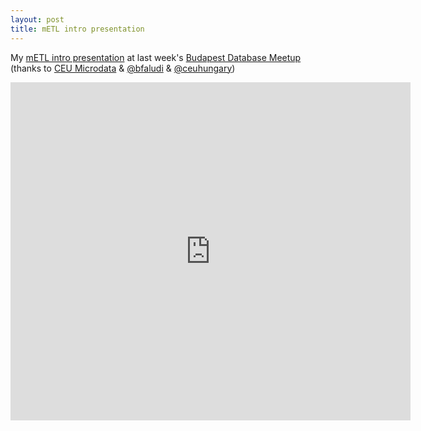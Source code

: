 ```yaml
---
layout: post
title: mETL intro presentation
---
```

My [mETL intro presentation](https://www.haikudeck.com/p/clh5HKRIwf/metl-intro) at last week's [Budapest Database Meetup](http://www.meetup.com/Budapest-Database-Meetup/) (thanks to [CEU Microdata](https://github.com/ceumicrodata) & [@bfaludi](https://twitter.com/bfaludi) & [@ceuhungary](https://twitter.com/ceuhungary))

<iframe src="https://www.haikudeck.com/e/clh5HKRIwf/?isUrlHashEnabled=false&isPreviewEnabled=false&isHeaderVisible=false" width="640" height="541" frameborder="0" marginheight="0" marginwidth="0"></iframe>
